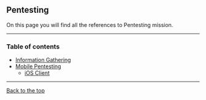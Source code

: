 ## Pentesting

On this page you will find all the references to Pentesting mission.

---

### Table of contents
- [Information Gathering](./Information_Gathering.md)
- [Mobile Pentesting](./MobilePentesting/index.md)
	- [iOS Client](./MobilePentesting/Mobile_iOS-Client.md)

---

[Back to the top](../index.md)


